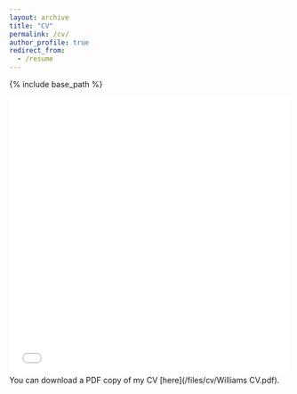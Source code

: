 ```yaml
---
layout: archive
title: "CV"
permalink: /cv/
author_profile: true
redirect_from:
  - /resume
---
```


{% include base_path %}

<iframe src="/files/cv/CV_KChua.pdf" width="100%" height="500" frameborder="no" border="0" marginwidth="0" marginheight="0"></iframe>
You can download a PDF copy of my CV [here](/files/cv/Williams CV.pdf).
